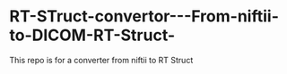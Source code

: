 # RT-STruct-convertor---From-niftii-to-DICOM-RT-Struct-
This repo is for a converter from niftii to RT Struct
